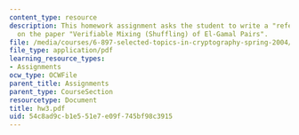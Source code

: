 ```yaml
---
content_type: resource
description: This homework assignment asks the student to write a "referee's report"
  on the paper "Verifiable Mixing (Shuffling) of El-Gamal Pairs".
file: /media/courses/6-897-selected-topics-in-cryptography-spring-2004/54c8ad9cb1e551e7e09f745bf98c3915_hw3.pdf
file_type: application/pdf
learning_resource_types:
- Assignments
ocw_type: OCWFile
parent_title: Assignments
parent_type: CourseSection
resourcetype: Document
title: hw3.pdf
uid: 54c8ad9c-b1e5-51e7-e09f-745bf98c3915
---
```

